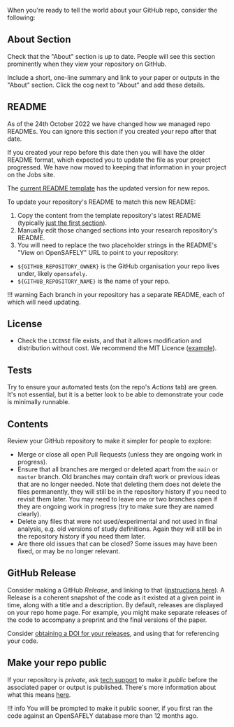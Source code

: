 When you're ready to tell the world about your GitHub repo, consider the following:

## About Section
Check that the "About" section is up to date.
People will see this section prominently when they view your repository on GitHub.

Include a short, one-line summary and link to your paper or outputs in the "About" section.
Click the cog next to "About" and add these details.


## README
As of the 24th October 2022 we have changed how we managed repo READMEs.
You can ignore this section if you created your repo after that date.

If you created your repo before this date then you will have the older README format, which expected you to update the file as your project progressed.
We have now moved to keeping that information in your project on the Jobs site.

The [current README template](https://github.com/opensafely/research-template/blob/main/README.md) has the updated version for new repos.

To update your repository's README to match this new README:

1. Copy the content from the template repository's latest README (typically [just the first section](https://github.com/opensafely/research-template/blob/main/README.md?plain=1#L1-L10)).
1. Manually edit those changed sections into your research repository's README.
1. You will need to replace the two placeholder strings in the README's "View on OpenSAFELY" URL to point to your repository:

* `${GITHUB_REPOSITORY_OWNER}` is the GitHub organisation your repo lives under, likely `opensafely`.
* `${GITHUB_REPOSITORY_NAME}` is the name of your repo.

!!! warning
    Each branch in your repository has a separate README, each of which will need updating.


## License
* Check the `LICENSE` file exists, and that it allows modification and distribution without cost. We recommend the MIT Licence ([example](https://github.com/opensafely/risk-factors-research/blob/main/LICENSE)).


## Tests
Try to ensure your automated tests (on the repo's _Actions_ tab) are green.
It's not essential, but it is a better look to be able to demonstrate your code is minimally runnable.


## Contents
Review your GitHub repository to make it simpler for people to explore:

* Merge or close all open Pull Requests (unless they are ongoing work in progress).
* Ensure that all branches are merged or deleted apart from the `main` or `master` branch. Old branches may contain draft work or previous ideas that are no longer needed. Note that deleting them does not delete the files permanently, they will still be in the repository history if you need to revisit them later. You may need to leave one or two branches open if they are ongoing work in progress (try to make sure they are named clearly).
* Delete any files that were not used/experimental and not used in final analysis, e.g. old versions of study definitions. Again they will still be in the repository history if you need them later.
* Are there old issues that can be closed? Some issues may have been fixed, or may be no longer relevant.


## GitHub Release
Consider making a GitHub _Release_, and linking to that ([instructions here](https://docs.github.com/en/github/administering-a-repository/releasing-projects-on-github/managing-releases-in-a-repository)).
A Release is a coherent snapshot of the code as it existed at a given point in time, along with a title and a description.
By default, releases are displayed on your repo home page.
For example, you might make separate releases of the code to accompany a preprint and the final versions of the paper.

Consider [obtaining a DOI for your releases](https://guides.github.com/activities/citable-code/), and using that for referencing your code.


## Make your repo public
If your repository is *private*, ask [tech support](how-to-get-help.md) to make it *public* before the associated paper or output is published.
There's more information about what this means [here](repositories.md#repository-access).

!!! info
    You will be prompted to make it public sooner, if you first ran the code against an OpenSAFELY database more than 12 months ago.
